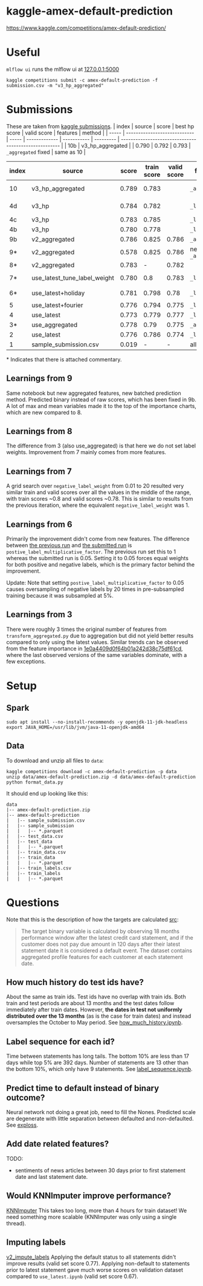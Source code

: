 # kaggle-amex-default-prediction
https://www.kaggle.com/competitions/amex-default-prediction/


# Useful
`mlflow ui` runs the mlflow ui at [127.0.0.1:5000](http://127.0.0.1:5000)

`kaggle competitions submit -c amex-default-prediction -f submission.csv -m "v3_hp_aggregated"`


# Submissions
These are taken from [kaggle submissions](https://www.kaggle.com/competitions/amex-default-prediction/submissions).
| index | source                       | score | best hp score | valid score | features  | method                                                |
| ----- | ---------------------------- | ----- | ------------- | ----------- | --------- | ----------------------------------------------------- |
| 10b   | v3_hp_aggregated |           | 0.790 | 0.792         | 0.793       | `_aggregated` fixed | same as 10                                  |


| index | source                       | score | train score | valid score | features  | method                                                |
| ----- | ---------------------------- | ----- | ----------- | ----------- | --------- | ----------------------------------------------------- |
| 10    | v3_hp_aggregated             | 0.789 | 0.783       |             | `_aggregated` | tune for class weights, learning rates and iterations |
| 4d    | v3_hp                        | 0.784 | 0.782       |             | `_latest` | tune for class weights, learning rates and iterations |
| 4c    | v3_hp                        | 0.783 | 0.785       |             | `_latest` | tune for class weights and iterations                 |
| 4b    | v3_hp                        | 0.780 | 0.778       |             | `_latest` | tune for class weights                                |
| 9b    | v2_aggregated                | 0.786 | 0.825       | 0.786       | `_aggregated` | same as 9, but with raw score                     |
| 9*    | v2_aggregated                | 0.578 | 0.825       | 0.786       | new `_aggregated` | new batched prediction method                 |
| 8*    | v2_aggregated                | 0.783 | -           | 0.782       |           |                                                       |
| 7*    | use_latest_tune_label_weight | 0.780 | 0.8         | 0.783       | `_latest` | best param `negative_label_weight=2.009`              |
| 6*    | use_latest+holiday           | 0.781 | 0.798       | 0.78        | `_latest` | `postive_label_multiplicative_factor = 0.05`          |
| 5     | use_latest+fourier           | 0.776 | 0.794       | 0.775       | `_latest` | `num_boost_round=200`                                 |
| 4     | use_latest                   | 0.773 | 0.779       | 0.777       | `_latest` | `is_unbalance=True`                                   |
| 3*    | use_aggregated               | 0.778 | 0.79        | 0.775       | `_aggregated` |                                                   |
| 2     | use_latest                   | 0.776 | 0.786       | 0.774       | `_latest` |                                                       |
| 1     | sample_submission.csv        | 0.019 | -           | -           | all 0     |                                                       |

\* Indicates that there is attached commentary.

## Learnings from 9
Same notebook but new aggregated features, new batched prediction method.
Predicted binary instead of raw scores, which has been fixed in 9b.
A lot of max and mean variables made it to the top of the importance charts, which are new compared
to 8.

## Learnings from 8
The difference from 3 (also use_aggregated) is that here we do not set label weights.
Improvement from 7 mainly comes from more features.

## Learnings from 7
A grid search over `negative_label_weight` from 0.01 to 20 resulted very similar train and valid
scores over all the values in the middle of the range, with train scores ~0.8 and valid scores
~0.78.
This is similar to results from the previous iteration, where the equivalent `negative_label_weight`
was 1.

## Learnings from 6
Primarily the improvement didn't come from new features.
The difference between [the previous run](http://127.0.0.1:5000/#/experiments/4/runs/00a14359371847ae9c724d840d06111e)
and [the submitted run](http://127.0.0.1:5000/#/experiments/4/runs/8cc58c1faa8a41ed8ec683f1a0fda6c9)
is `postive_label_multiplicative_factor`.
The previous run set this to 1 whereas the submitted run is 0.05.
Setting it to 0.05 forces equal weights for both positive and negative labels, which is the primary
factor behind the improvement.

Update: Note that setting `postive_label_multiplicative_factor` to 0.05 causes oversampling of
negative labels by 20 times in pre-subsampled training because it was subsampled at 5%.

## Learnings from 3
There were roughly 3 times the original number of features from `transform_aggregated.py` due to
aggregation but did not yield better results compared to only using the latest values.
Similar trends can be observed from the feature importance in [1e0a4409d0f64b01a242d38c75df61cd](http://127.0.0.1:5000/#/experiments/2/runs/1e0a4409d0f64b01a242d38c75df61cd),
where the last observed versions of the same variables dominate, with a few exceptions.


# Setup

## Spark
```
sudo apt install --no-install-recommends -y openjdk-11-jdk-headless
export JAVA_HOME=/usr/lib/jvm/java-11-openjdk-amd64
```

## Data
To download and unzip all files to `data`:
```
kaggle competitions download -c amex-default-prediction -p data
unzip data/amex-default-prediction.zip -d data/amex-default-prediction
python format_data.py
```
It should end up looking like this:
```
data
|-- amex-default-prediction.zip
|-- amex-default-prediction
|   |-- sample_submission.csv
|   |-- sample_submission
|   |   |-- *.parquet
|   |-- test_data.csv
|   |-- test_data
|   |   |-- *.parquet
|   |-- train_data.csv
|   |-- train_data
|   |   |-- *.parquet
|   |-- train_labels.csv
|   |-- train_labels
|   |   |-- *.parquet
```


# Questions
Note that this is the description of how the targets are calculated [src](https://www.kaggle.com/competitions/amex-default-prediction/data):
> The target binary variable is calculated by observing 18 months performance window after the latest credit card statement, and if the customer does not pay due amount in 120 days after their latest
statement date it is considered a default event.
> The dataset contains aggregated profile features for each customer at each statement date. 

## How much history do test ids have?
About the same as train ids. Test ids have no overlap with train ids.
Both train and test periods are about 13 months and the test dates follow immediately after train dates.
However, **the dates in test not uniformly distributed over the 13 months** (as is the case for train dates) and instead oversamples the October to May period.
See [how_much_history.ipynb](notebooks/how_much_history.ipynb).

## Label sequence for each id?
Time between statements has long tails.
The bottom 10% are less than 17 days while top 5% are 392 days.
Number of statements are 13 other than the bottom 10%, which only have 9 statements.
See [label_sequence.ipynb](notebooks/label_sequence.ipynb).

## Predict time to default instead of binary outcome?
Neural network not doing a great job, need to fill the Nones. 
Predicted scale are degenerate with little separation between defaulted and non-defaulted.
See [exploss](exploss.ipynb).

## Add date related features?
TODO:
- sentiments of news articles between 30 days prior to first statement date and last statement date.

## Would KNNImputer improve performance?
[KNNImputer](https://scikit-learn.org/stable/modules/generated/sklearn.impute.KNNImputer.html)
This takes too long, more than 4 hours for train dataset!
We need something more scalable (KNNImputer was only using a single thread).

## Imputing labels
[v2_impute_labels](v2_impute_labels.ipynb)
Applying the default status to all statements didn't improve results (valid set score 0.77).
Applying non-default to statements prior to latest statement gave much worse scores on validation
dataset compared to `use_latest.ipynb` (valid set score 0.67).
